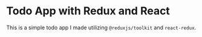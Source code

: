 # Todo App with Redux and React

This is a simple todo app I made utilizing `@reduxjs/toolkit` and `react-redux`.
